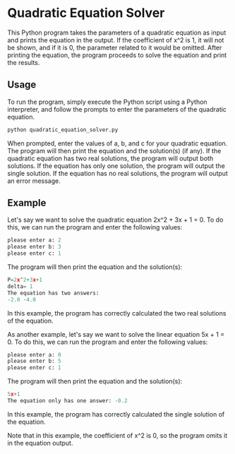 # Quadratic Equation Solver

This Python program takes the parameters of a quadratic equation as input and prints the equation in the output. If the coefficient of x^2 is 1, it will not be shown, and if it is 0, the parameter related to it would be omitted. After printing the equation, the program proceeds to solve the equation and print the results.

## Usage

To run the program, simply execute the Python script using a Python interpreter, and follow the prompts to enter the parameters of the quadratic equation.

```python
python quadratic_equation_solver.py
```

When prompted, enter the values of a, b, and c for your quadratic equation. The program will then print the equation and the solution(s) (if any). If the quadratic equation has two real solutions, the program will output both solutions. If the equation has only one solution, the program will output the single solution. If the equation has no real solutions, the program will output an error message.

## Example

Let's say we want to solve the quadratic equation 2x^2 + 3x + 1 = 0. To do this, we can run the program and enter the following values:

```python
please enter a: 2
please enter b: 3
please enter c: 1
```

The program will then print the equation and the solution(s):

```python
P=2x^2+3x+1
delta= 1
The equation has two answers:
-2.0 -4.0
```

In this example, the program has correctly calculated the two real solutions of the equation.

As another example, let's say we want to solve the linear equation 5x + 1 = 0. To do this, we can run the program and enter the following values:

```python
please enter a: 0
please enter b: 5
please enter c: 1
```

The program will then print the equation and the solution(s):

```python
5x+1
The equation only has one answer: -0.2
```

In this example, the program has correctly calculated the single solution of the equation.

Note that in this example, the coefficient of x^2 is 0, so the program omits it in the equation output.